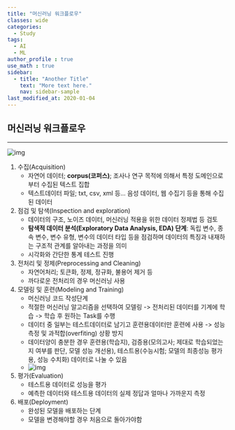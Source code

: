 ```yaml
---
title: "머신러닝 워크플로우"
classes: wide
categories:
  - Study
tags:
  - AI
  - ML
author_profile : true
use_math : true
sidebar:
  - title: "Another Title"
    text: "More text here."
    nav: sidebar-sample
last_modified_at: 2020-01-04
---
```


## 머신러닝 워크플로우

------

![img](https://wikidocs.net/images/page/31947/%EB%A8%B8%EC%8B%A0_%EB%9F%AC%EB%8B%9D_%EC%9B%8C%ED%81%AC%ED%94%8C%EB%A1%9C%EC%9A%B0.PNG)

1. 수집(Acquisition)
   - 자연어 데이터; **corpus(코퍼스)**; 조사나 연구 목적에 의해서 특정 도메인으로부터 수집된 텍스트 집합
   - 텍스트데이터 파일; txt, csv, xml 등... 음성 데이터, 웹 수집기 등을 통해 수집된 데이터
2. 점검 및 탐색(Inspection and exploration)
   - 데이터의 구조, 노이즈 데이터, 머신러닝 적용을 위한 데이터 정제법 등 검토
   - **탐색적 데이터 분석(Exploratory Data Analysis, EDA) 단계**: 독립 변수, 종속 변수, 변수 유형, 변수의 데이터 타입 등을 점검하며 데이터의 특징과 내재하는 구조적 관계를 알아내는 과정을 의미
   - 시각화와 간단한 통계 테스트 진행
3. 전처리 및 정제(Preprocessing and Cleaning)
   - 자연어처리; 토큰화, 정제, 정규화, 불용어 제거 등
   - 까다로운 전처리의 경우 머신러닝 사용
4. 모델링 및 훈련(Modeling and Training)
   - 머신러닝 코드 작성단계
   - 적절한 머신러닝 알고리즘을 선택하여 모델링 -> 전처리된 데이터를 기계에 학습 -> 학습 후 원하는 Task를 수행
   - 데이터 중 일부는 테스트데이터로 남기고 훈련용데이터만 훈련에 사용 -> 성능측정 및 과적합(overfiting) 상황 방지
   - 데이터양이 충분한 경우 훈련용(학습지), 검증용(모의고사; 제대로 학습되었는지 여부를 판단, 모델 성능 개선용), 테스트용(수능시험; 모델의 최종성능 평가용, 성능 수치화) 데이터로 나눌 수 있음
   - ![img](https://wikidocs.net/images/page/31947/%EB%8D%B0%EC%9D%B4%ED%84%B0.PNG)
5. 평가(Evaluation)
   - 테스트용 데이터로 성능을 평가
   - 예측한 데이터와 테스트용 데이터의 실제 정답과 얼마나 가까운지 측정
6. 배포(Deployment)
   - 완성된 모델을 배포하는 단계
   - 모델을 변경해야할 경우 처음으로 돌아가야함